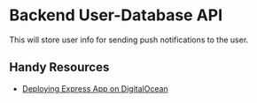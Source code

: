 # Backend User-Database API

This will store user info for sending push notifications to the user.

## Handy Resources
- [Deploying Express App on DigitalOcean](https://itnext.io/deploy-a-nodejs-and-expressjs-app-on-digital-ocean-with-nginx-and-free-ssl-edd88a5580fa)